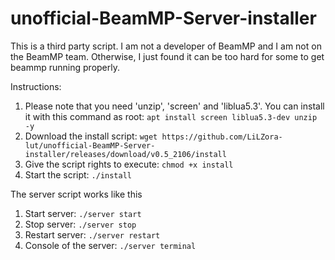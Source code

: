 # unofficial-BeamMP-Server-installer

This is a third party script. I am not a developer of BeamMP and I am not on the BeamMP team. Otherwise, I just found it can be too hard for some to get beammp running properly.

Instructions:
 1. Please note that you need 'unzip', 'screen' and 'liblua5.3'. You can install it with this command as root: `apt install screen liblua5.3-dev unzip -y`
 2. Download the install script: `wget https://github.com/LiLZora-lut/unofficial-BeamMP-Server-installer/releases/download/v0.5_2106/install`
 3. Give the script rights to execute: `chmod +x install`
 4. Start the script: `./install`
 
 The server script works like this
  1. Start server: `./server start`
  2. Stop server: `./server stop`
  3. Restart server: `./server restart`
  6. Console of the server: `./server terminal`
